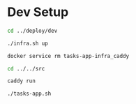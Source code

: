 # Dev Setup

```bash
cd ../deploy/dev
```

```bash
./infra.sh up
```

```bash
docker service rm tasks-app-infra_caddy
```

```bash
cd ../../src
```

```bash
caddy run
```

```bash
./tasks-app.sh
```
